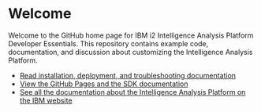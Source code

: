 Welcome
=======

Welcome to the GitHub home page for IBM i2 Intelligence Analysis Platform Developer Essentials. This repository contains example code, documentation, and discussion about customizing the Intelligence Analysis Platform.

-   [Read installation, deployment, and troubleshooting documentation](documentation/developer_essentials_welcome.md)
-   [View the GitHub Pages and the SDK documentation](http://ibm-i2.github.io/Intelligence-Analysis-Platform)
-   [See all the documentation about the Intelligence Analysis Platform on the IBM website](http://www-01.ibm.com/support/docview.wss?uid=swg27024896)


